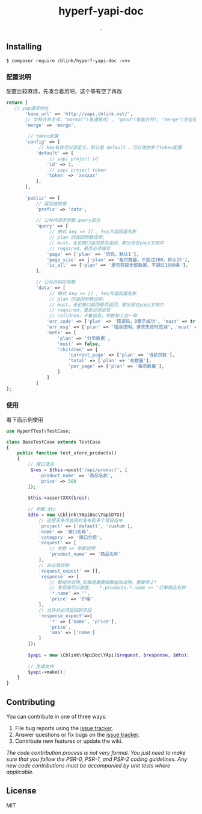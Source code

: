 <h1 align="center"> hyperf-yapi-doc </h1>

<p align="center"> .</p>


## Installing

```shell
$ composer require cblink/hyperf-yapi-doc -vvv
```

### 配置说明

配置比较麻烦，先凑合着用吧，这个等有空了再改

```php
return [
   // yap请求地址
       'base_url' => 'http://yapi.cblink.net/',
       // 文档合并方式，"normal"(普通模式) , "good"(智能合并), "merge"(完全覆盖)
       'merge' => 'merge',
   
        // token配置
       'config' => [
            // key名称可以自定义，默认是 default ，可以增加多个token配置
           'default' => [
                // yapi project id
               'id' => 1,
                // yapi project token
               'token' => 'xxxxxx'
           ],
       ],
   
       'public' => [
           // 返回值前缀
           'prefix' => 'data',
   
           // 公共的请求参数,query部分
           'query' => [
                // 格式 key => [] , key为返回值名称
                // plan 的返回参数说明，
                // must，无论接口返回是否返回，都出现在yapi文档中
                // required，是否必须填写
               'page' => ['plan' => '页码，默认1'],
               'page_size' => ['plan' => '每页数量，不超过200，默认15'],
               'is_all' => ['plan' => '是否获取全部数据，不超过1000条'],
           ],
   
           // 公共的响应参数
           'data' => [
                // 格式 key => [] , key为返回值名称
                // plan 的返回参数说明，
                // must，无论接口返回是否返回，都出现在yapi文档中
                // required，是否必须出现
                // children，子集信息，参数和上边一样
               'err_code' => ['plan' => '错误码，0表示成功', 'must' => true, 'required' => true],
               'err_msg' => ['plan' => '错误说明，请求失败时范湖', 'must' => true],
               'meta' => [
                   'plan' => '分页数据',
                   'must' => false,
                   'children' => [
                       'current_page' => ['plan' => '当前页数'],
                       'total' => ['plan' => '总数量'],
                       'per_page' => ['plan' => '每页数量'],
                   ]
               ]
           ]
];
```

### 使用

看下面示例使用

```php
use HyperfTest\TestCase;

class BaseTestCase extends TestCase
{
    public function test_store_products()
    {
        // 接口请求
         $res = $this->post('/api/product', [
            'product_name' => '商品名称',
            'price' => 500
        ]);
        
        $this->assertXXX($res);
        
        // 参数 dto
        $dto = new \Cblink\YApiDoc\YapiDTO([
            // 这里天多项会同时发布到多个项目组中
            'project' => ['default', 'custom'],
            'name' => '接口名称',
            'category' => '接口分组',
            'request' => [
                // 参数 => 参数说明
                'product_name' => '商品名称'
            ],
            // 非必填排除
            'request_expect' => [],
            'response' => [
                // 数组的说明,如果是需要给数组加说明，需要带上*
                // 多层级可以嵌套,   *.products.*.name => '订单商品名称'
                '*.name' => '',
                'price' => '价格'
            ],
            // 允许非必须返回的字段
            'response_expect'=>[
                '*' => ['name', 'price'],
                'price',
                'aaa' => ['name']
            ]           
        ]);
        
        $yapi = new \Cblink\YApiDoc\YApi($request, $response, $dto);
        
        // 生成文件
        $yapi->make();
    }
}
```


## Contributing

You can contribute in one of three ways:

1. File bug reports using the [issue tracker](https://github.com/cblink/hyperf-yapi-doc/issues).
2. Answer questions or fix bugs on the [issue tracker](https://github.com/cblink/hyperf-yapi-doc/issues).
3. Contribute new features or update the wiki.

_The code contribution process is not very formal. You just need to make sure that you follow the PSR-0, PSR-1, and PSR-2 coding guidelines. Any new code contributions must be accompanied by unit tests where applicable._

## License

MIT